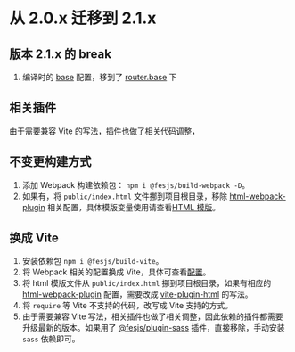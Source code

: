 # 从 2.0.x 迁移到 2.1.x

## 版本 2.1.x 的 break

1. 编译时的 [base](../reference/config/#base) 配置，移到了 [router.base](../reference/config/#router) 下

## 相关插件

由于需要兼容 Vite 的写法，插件也做了相关代码调整，

## 不变更构建方式

1. 添加 Webpack 构建依赖包： `npm i @fesjs/build-webpack -D`。
2. 如果有，将 `public/index.html` 文件挪到项目根目录，移除 [html-webpack-plugin](https://github.com/jantimon/html-webpack-plugin) 相关配置，具体模版变量使用请查看[HTML 模版](../guide/template.html)。

## 换成 Vite

1. 安装依赖包 `npm i @fesjs/build-vite`。
2. 将 Webpack 相关的配置换成 Vite，具体可查看[配置](../reference/config)。
3. 将 html 模版文件从 `public/index.html` 挪到项目根目录，如果有相应的 [html-webpack-plugin](https://github.com/jantimon/html-webpack-plugin) 配置，需要改成 [vite-plugin-html](https://github.com/vbenjs/vite-plugin-html) 的写法。
4. 将 `require` 等 Vite 不支持的代码，改写成 Vite 支持的方式。
5. 由于需要兼容 Vite 写法，相关插件也做了相关调整，因此依赖的插件都需要升级最新的版本。如果用了 [@fesjs/plugin-sass](../reference/plugin/plugins/sass.html) 插件，直接移除，手动安装 `sass` 依赖即可。
